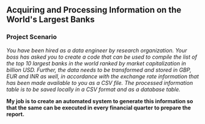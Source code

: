 ## Acquiring and Processing Information on the World's Largest Banks

### Project Scenario
_You have been hired as a data engineer by research organization. Your boss has asked you to create a code that can be used to compile the list of the top 10 largest banks in the world ranked by market capitalization in billion USD. Further, the data needs to be transformed and stored in GBP, EUR and INR as well, in accordance with the exchange rate information that has been made available to you as a CSV file. The processed information table is to be saved locally in a CSV format and as a database table._ 

**My job is to create an automated system to generate this information so that the same can be executed in every financial quarter to prepare the report.**